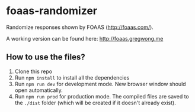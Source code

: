 # foaas-randomizer
Randomize responses shown by FOAAS (http://foaas.com/).

A working version can be found here: http://foaas.gregwong.me

## How to use the files?

1. Clone this repo
2. Run `npm install` to install all the dependencies
3. Run `npm run dev` for development mode. New browser window should open automatically.
4. Run `npm run prod` for production mode. The compiled files are saved to the `./dist` folder (which will be created if it doesn't already exist).

